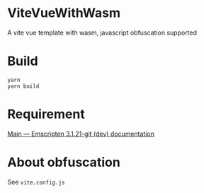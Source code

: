 # ViteVueWithWasm

A vite vue template with wasm, javascript obfuscation supported

# Build

```
yarn
yarn build
```

# Requirement

[Main — Emscripten 3.1.21-git (dev) documentation](https://emscripten.org/)

# About obfuscation

See `vite.config.js`